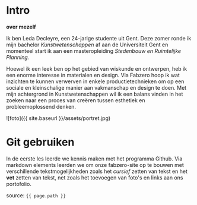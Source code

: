 # Intro 



**over mezelf**

Ik ben Leda Decleyre, een 24-jarige studente uit Gent. 
Deze zomer ronde ik mijn bachelor _Kunstwetenschappen_ af aan de Universiteit Gent en momenteel start ik aan een masteropleiding _Stedenbouw en Ruimtelijke Planning._ 

Hoewel ik een leek ben op het gebied van wiskunde en ontwerpen, heb ik een enorme interesse in materialen en design. Via Fabzero hoop ik wat inzichten te kunnen verwerven in enkele productietechnieken om op een sociale en kleinschalige manier aan vakmanschap en design te doen. Met mijn achtergrond in Kunstwetenschappen wil ik een balans vinden in het zoeken naar een proces van creëren tussen esthetiek en probleemoplossend denken.

![foto]({{ site.baseurl }}/assets/portret.jpg)


# Git gebruiken

In de eerste les leerde we kennis maken met het programma Github. Via markdown elements leerden we om onze fabzero-site op te bouwen met verschillende tekstmogelijkheden zoals het _cursief_ zetten van tekst en het **vet** zetten van tekst, net zoals het toevoegen van foto's en links aan ons portofolio. 








source: `{{ page.path }}`
